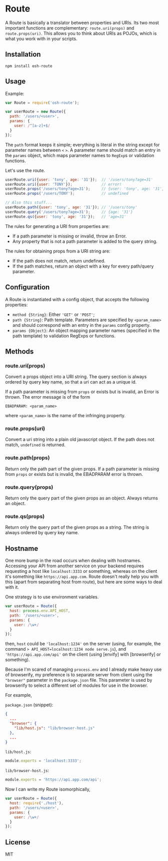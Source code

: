# Route

A Route is basically a translator between properties and URIs. Its two most
important functions are complementary: `route.uri(props)` and `route.props(uri)`.
This allows you to think about URIs as POJOs, which is what you work with in
your scripts.

## Installation

```
npm install osh-route
```

## Usage

Example:

```js
var Route = require('osh-route');

var userRoute = new Route({
  path: '/users/<user>',
  params: {
    user: /^[a-z]+$/
  }
});
```

The `path` format keeps it simple; everything is literal in the string
except for parameter names between `<` `>`. A parameter name should match an
entry in the `params` object, which maps parameter names to `RegExp`s or
validation functions.

Let's use the route.

```js
userRoute.uri({user: 'tony', age: '31'});  // '/users/tony?age=31'
userRoute.uri({user: 'TONY'});             // error!
userRoute.props('/users/tony?age=31');     // {user: 'tony', age: '31'}
userRoute.props('/users/TONY');            // undefined

// Also this stuff...
userRoute.path({user: 'tony', age: '31'}); // '/users/tony'
userRoute.query('/users/tony?age=31');     // {age: '31'}
userRoute.qs({user: 'tony', age: '31'});   // 'age=31'
```

The rules for generating a URI from properties are:

- If a path parameter is missing or invalid, throw an Error.
- Any property that is not a path parameter is added to the query string.

The rules for obtaining props from a URI string are:

- If the path does not match, return undefined.
- If the path matches, return an object with a key for every path/query
  parameter.


## Configuration

A Route is instantiated with a config object, that accepts the following
properties:

- `method {String}`: Either `'GET'` or `'POST'`;
- `path {String}`: Path template. Parameters are specified by `<param_name>`
  and should correspond with an entry in the `params` config property.
- `params {Object}`: An object mapping parameter names (specified in the
  path template) to validation RegExps or functions.

## Methods

### route.uri(props)

Convert a props object into a URI string. The query section is
always ordered by query key name, so that a uri can act as a unique id.

If a path parameter is missing from `props` or exists but is invalid, an
Error is thrown. The error message is of the form

```
EBADPARAM: <param_name>
```

where `<param_name>` is the name of the infringing property.

### route.props(uri)

Convert a uri string into a plain old javascript object. If the path
does not match, `undefined` is returned.

### route.path(props)

Return only the path part of the given props.
If a path parameter is missing from `props` or exists but is invalid,
the EBADPARAM error is thrown.

### route.query(props)

Return only the query part of the given props as an object. Always returns
an object.

### route.qs(props)

Return only the query part of the given props as a string.
The string is always ordered by query key name.

## Hostname

One more bump in the road occurs when dealing with hostnames. Accessing your
API from another service on your backend requires requesting a host like
`localhost:3333` or something, whereas on the client it's something like
`https://api.app.com`. Route doesn't really help you with this (apart from
separating host from route), but here are some ways to deal with it.

One strategy is to use environment variables.

```js
var userRoute = Route({
  host: process.env.API_HOST,
  path: '/users/<user>',
  params: {
    user: /\w+/
  }
});
```

then, `host` could be `'localhost:1234'` on the server (using, for example, the
command `> API_HOST=localhost:1234 node serve.js`), and
`'https://api.app.com/api'` on the client (using [envify] with [browserify] or
something).

Because I'm scared of managing `process.env` and I already make heavy use of
browserify, my preference is to separate server from client using the
`"browser"` parameter in the `package.json` file.  This parameter is used by
browserify to select a different set of modules for use in the browser.

For example,

`package.json` (snippet):

```json
{
  ...
  "browser": {
    "lib/host.js": "lib/browser-host.js"
  },
  ...
}
```

`lib/host.js`:

```js
module.exports = 'localhost:3333';
```

`lib/browser-host.js`:

```js
module.exports = 'https://api.app.com/api';
```

Now I can write my Route isomorphically,

```js
var userRoute = Route({
  host: require('./host'),
  path: '/users/<user>',
  params: {
    user: /\w+/
  }
});
```


## License

MIT
